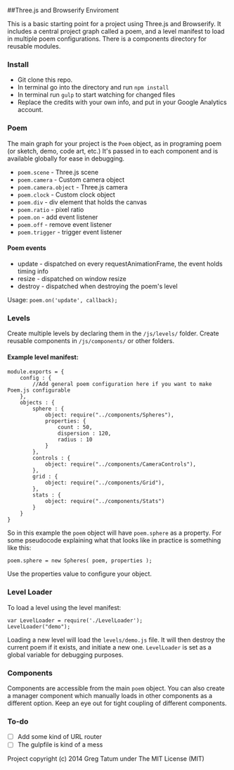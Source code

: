 ##Three.js and Browserify Enviroment

This is a basic starting point for a project using Three.js and Browserify. It includes a central project graph called a poem, and a level manifest to load in multiple poem configurations. There is a components directory for reusable modules.

### Install

 * Git clone this repo.
 * In terminal go into the directory and run `npm install`
 * In terminal run `gulp` to start watching for changed files
 * Replace the credits with your own info, and put in your Google Analytics account.

### Poem

The main graph for your project is the `Poem` object, as in programing poem (or sketch, demo, code art, etc.) It's passed in to each component and is available globally for ease in debugging.

 * `poem.scene` - Three.js scene
 * `poem.camera` - Custom camera object
 * `poem.camera.object` - Three.js camera
 * `poem.clock` - Custom clock object
 * `poem.div` - div element that holds the canvas
 * `poem.ratio` - pixel ratio
 * `poem.on` - add event listener
 * `poem.off` - remove event listener
 * `poem.trigger` - trigger event listener
 
#### Poem events

 * update - dispatched on every requestAnimationFrame, the event holds timing info
 * resize - dispatched on window resize
 * destroy - dispatched when destroying the poem's level

Usage: `poem.on('update', callback);`

### Levels

Create multiple levels by declaring them in the `/js/levels/` folder. Create reusable components in `/js/components/` or other folders.

#### Example level manifest:

	module.exports = {
		config : {
			//Add general poem configuration here if you want to make Poem.js configurable
		},
		objects : {
			sphere : {
				object: require("../components/Spheres"),
				properties: {
					count : 50,
					dispersion : 120,
					radius : 10
				} 
			},
			controls : {
				object: require("../components/CameraControls"),
			},
			grid : {
				object: require("../components/Grid"),
			},
			stats : {
				object: require("../components/Stats")
			}
		}
	}

So in this example the `poem` object will have `poem.sphere` as a property. For some pseudocode explaining what that looks like in practice is something like this:

	poem.sphere = new Spheres( poem, properties );

Use the properties value to configure your object.

### Level Loader

To load a level using the level manifest:

	var LevelLoader = require('./LevelLoader');
	LevelLoader("demo");

Loading a new level will load the `levels/demo.js` file. It will then destroy the current poem if it exists, and initiate a new one. `LevelLoader` is set as a global variable for debugging purposes.

### Components

Components are accessible from the main `poem` object. You can also create a manager component which manually loads in other components as a different option. Keep an eye out for tight coupling of different components.


### To-do

 - [ ] Add some kind of URL router
 - [ ] The gulpfile is kind of a mess

Project copyright (c) 2014 Greg Tatum under The MIT License (MIT)
